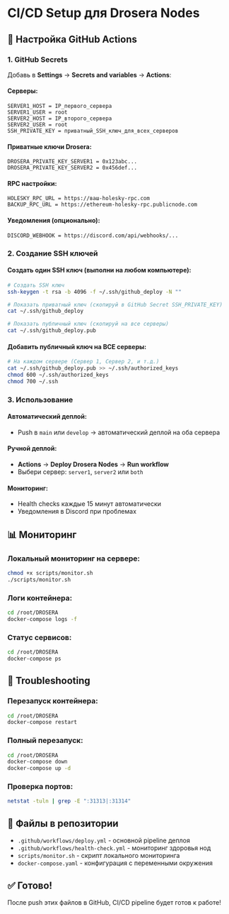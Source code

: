 # CI/CD Setup для Drosera Nodes

## 🚀 Настройка GitHub Actions

### 1. GitHub Secrets

Добавь в **Settings** → **Secrets and variables** → **Actions**:

#### Серверы:
```
SERVER1_HOST = IP_первого_сервера
SERVER1_USER = root
SERVER2_HOST = IP_второго_сервера
SERVER2_USER = root
SSH_PRIVATE_KEY = приватный_SSH_ключ_для_всех_серверов
```

#### Приватные ключи Drosera:
```
DROSERA_PRIVATE_KEY_SERVER1 = 0x123abc...
DROSERA_PRIVATE_KEY_SERVER2 = 0x456def...
```



#### RPC настройки:
```
HOLESKY_RPC_URL = https://ваш-holesky-rpc.com
BACKUP_RPC_URL = https://ethereum-holesky-rpc.publicnode.com
```



#### Уведомления (опционально):
```
DISCORD_WEBHOOK = https://discord.com/api/webhooks/...
```

### 2. Создание SSH ключей

#### Создать один SSH ключ (выполни на любом компьютере):
```bash
# Создать SSH ключ
ssh-keygen -t rsa -b 4096 -f ~/.ssh/github_deploy -N ""

# Показать приватный ключ (скопируй в GitHub Secret SSH_PRIVATE_KEY)
cat ~/.ssh/github_deploy

# Показать публичный ключ (скопируй на все серверы)
cat ~/.ssh/github_deploy.pub
```

#### Добавить публичный ключ на ВСЕ серверы:
```bash
# На каждом сервере (Сервер 1, Сервер 2, и т.д.)
cat ~/.ssh/github_deploy.pub >> ~/.ssh/authorized_keys
chmod 600 ~/.ssh/authorized_keys
chmod 700 ~/.ssh
```

### 3. Использование

#### Автоматический деплой:
- Push в `main` или `develop` → автоматический деплой на оба сервера

#### Ручной деплой:
- **Actions** → **Deploy Drosera Nodes** → **Run workflow**
- Выбери сервер: `server1`, `server2` или `both`

#### Мониторинг:
- Health checks каждые 15 минут автоматически
- Уведомления в Discord при проблемах

## 📊 Мониторинг

### Локальный мониторинг на сервере:
```bash
chmod +x scripts/monitor.sh
./scripts/monitor.sh
```

### Логи контейнера:
```bash
cd /root/DROSERA
docker-compose logs -f
```

### Статус сервисов:
```bash
cd /root/DROSERA
docker-compose ps
```

## 🔧 Troubleshooting

### Перезапуск контейнера:
```bash
cd /root/DROSERA
docker-compose restart
```

### Полный перезапуск:
```bash
cd /root/DROSERA
docker-compose down
docker-compose up -d
```

### Проверка портов:
```bash
netstat -tuln | grep -E ":31313|:31314"
```

## 🎯 Файлы в репозитории

- `.github/workflows/deploy.yml` - основной pipeline деплоя
- `.github/workflows/health-check.yml` - мониторинг здоровья нод
- `scripts/monitor.sh` - скрипт локального мониторинга
- `docker-compose.yaml` - конфигурация с переменными окружения

## ✅ Готово!

После push этих файлов в GitHub, CI/CD pipeline будет готов к работе! 